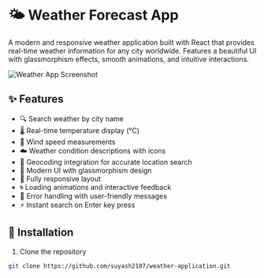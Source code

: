 # 🌤️ Weather Forecast App

A modern and responsive weather application built with React that provides real-time weather information for any city worldwide. Features a beautiful UI with glassmorphism effects, smooth animations, and intuitive interactions.

![Weather App Screenshot](screenshot.jpg) <!-- Add your screenshot here -->

## ✨ Features

- 🔍 Search weather by city name
- 🌡️ Real-time temperature display (°C)
- 💨 Wind speed measurements
- ☁️ Weather condition descriptions with icons
- 📍 Geocoding integration for accurate location search
- 🎨 Modern UI with glassmorphism design
- 📱 Fully responsive layout
- 🌀 Loading animations and interactive feedback
- 🚨 Error handling with user-friendly messages
- ⚡ Instant search on Enter key press

## 🚀 Installation

1. Clone the repository
```bash
git clone https://github.com/suyash2107/weather-application.git
